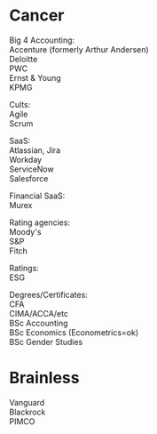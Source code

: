 # Cancer

Big 4 Accounting: <br>
Accenture (formerly Arthur Andersen)<br>
Deloitte<br>
PWC<br>
Ernst & Young <br>
KPMG <br>

Cults: <br>
Agile <br>
Scrum <br>

SaaS: <br>
Atlassian, Jira<br>
Workday<br>
ServiceNow<br>
Salesforce<br>

Financial SaaS: <br>
Murex<br>

Rating agencies: <br>
Moody's<br>
S&P<br>
Fitch <br>

Ratings: <br>
ESG <br>

Degrees/Certificates: <br>
CFA <br>
CIMA/ACCA/etc<br>
BSc Accounting <br>
BSc Economics (Econometrics=ok)<br>
BSc Gender Studies

# Brainless<br>
Vanguard<br>
Blackrock<br>
PIMCO<br>
